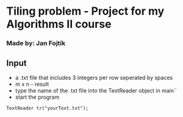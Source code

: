 #  Tiling problem - Project for my Algorithms II course
### Made by: Jan Fojtík

## Input
 - a .txt file that includes 3 integers per row seperated by spaces
 - m x n - result
 - type the name of the .txt file into the TextReader object in main¨
 - start the program

```
TextReader tr("yourText.txt");
```
